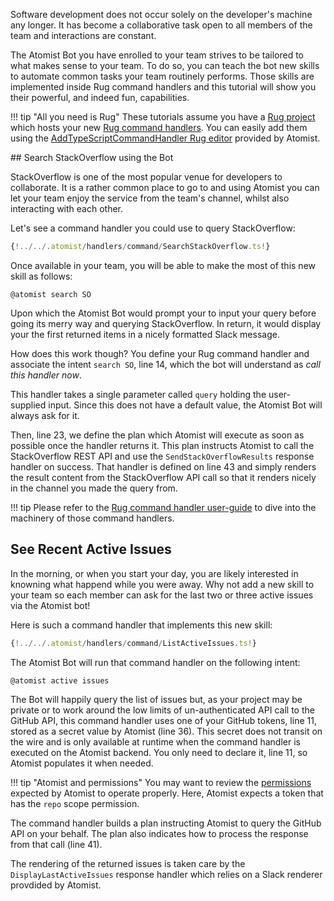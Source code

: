 Software development does not occur solely on the developer's machine any
longer. It has become a collaborative task open to all members of the team
and interactions are constant.

The Atomist Bot you have enrolled to your team strives to be tailored to what
makes sense to your team. To do so, you can teach the bot new skills to
automate common tasks your team routinely performs. Those skills are 
implemented inside Rug command handlers and this tutorial will show you their 
powerful, and indeed fun, capabilities.

!!! tip "All you need is Rug"
    These tutorials assume you have a [Rug project][ugpj] which hosts your
    new [Rug command handlers][rugcmd]. You can easily add them using the 
    [AddTypeScriptCommandHandler Rug editor][rugeditor] provided by Atomist.

[ugpj]: /user-guide/rug/projects.md
[rugcmd]: /user-guide/rug/commands.md
[rugeditor]: https://github.com/atomist/rug-editors#addtypescriptcommandhandler

## Search StackOverflow using the Bot

StackOverflow is one of the most popular venue for developers to collaborate. It
is a rather common place to go to and using Atomist you can let
your team enjoy the service from the team's channel, whilst also interacting
with each other.

Let's see a command handler you could use to query StackOverflow:

```typescript linenums="1"
{!../../.atomist/handlers/command/SearchStackOverflow.ts!}
```

Once available in your team, you will be able to make the most of this new
skill as follows:

```
@atomist search SO
```

Upon which the Atomist Bot would prompt your to input your query before going
its merry way and querying StackOverflow. In return, it would display your the
first returned items in a nicely formatted Slack message.

How does this work though? You define your Rug command handler and associate
the intent `search SO`, line 14, which the bot will understand as *call this
handler now*.

This handler takes a single parameter called `query` holding the user-supplied
input. Since this does not have a default value, the Atomist Bot will always
ask for it.

Then, line 23, we define the plan which Atomist will execute as soon as possible
once the handler returns it. This plan instructs Atomist to call the
StackOverflow REST API and use the `SendStackOverflowResults` response handler
on success. That handler is defined on line 43 and simply renders the result
content from the StackOverflow API call so that it renders nicely in the
channel you made the query from.

!!! tip
    Please refer to the [Rug command handler user-guide][rugcmd] to dive into
    the machinery of those command handlers.

## See Recent Active Issues

In the morning, or when you start your day, you are likely interested in
knowning what happend while you were away. Why not add a new skill to your
team so each member can ask for the last two or three active issues via the
Atomist bot!

Here is such a command handler that implements this new skill:

```typescript linenums="1"
{!../../.atomist/handlers/command/ListActiveIssues.ts!}
```

The Atomist Bot will run that command handler on the following intent:

```
@atomist active issues
```

The Bot will happily query the list of issues but, as your project may
be private or to work around the low limits of un-authenticated API call to
the GitHub API, this command handler uses one of your GitHub tokens, line 11,
stored as a secret value by Atomist (line 36). This secret does not transit
on the wire and is only available at runtime when the command handler is
executed on the Atomist backend. You only need to declare it, line 11, so 
Atomist populates it when needed.

!!! tip "Atomist and permissions"
    You may want to review the [permissions][] expected by Atomist to operate
    properly. Here, Atomist expects a token that has the `repo` scope
    permission.

[permissions]: /user-guide/permissions/github.md

The command handler builds a plan instructing Atomist to query the GitHub API
on your behalf. The plan also indicates how to process the response from that
call (line 41).

The rendering of the returned issues is taken care by the 
`DisplayLastActiveIssues` response handler which relies on a Slack renderer
provdided by Atomist.
